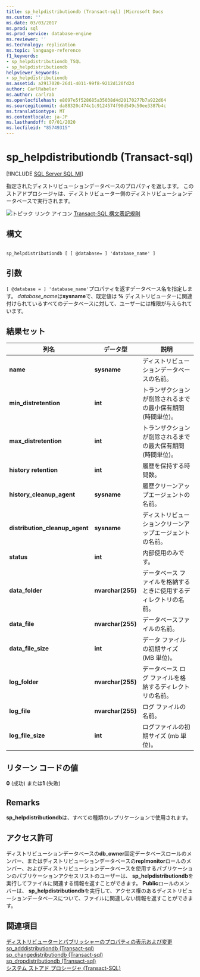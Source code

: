 ```yaml
---
title: sp_helpdistributiondb (Transact-sql) |Microsoft Docs
ms.custom: ''
ms.date: 03/03/2017
ms.prod: sql
ms.prod_service: database-engine
ms.reviewer: ''
ms.technology: replication
ms.topic: language-reference
f1_keywords:
- sp_helpdistributiondb_TSQL
- sp_helpdistributiondb
helpviewer_keywords:
- sp_helpdistributiondb
ms.assetid: a2917020-26d1-4011-99f8-9212d120fd2d
author: CarlRabeler
ms.author: carlrab
ms.openlocfilehash: e8097e5f528685a35038d4d20170277b7a922d64
ms.sourcegitcommit: da88320c474c1c9124574f90d549c50ee3387b4c
ms.translationtype: MT
ms.contentlocale: ja-JP
ms.lasthandoff: 07/01/2020
ms.locfileid: "85749315"
---
```

# <a name="sp_helpdistributiondb-transact-sql"></a>sp_helpdistributiondb (Transact-sql)
[!INCLUDE [SQL Server SQL MI](../../includes/applies-to-version/sql-asdbmi.md)]

  指定されたディストリビューションデータベースのプロパティを返します。 このストアドプロシージャは、ディストリビューター側のディストリビューションデータベースで実行されます。  
  
 ![トピック リンク アイコン](../../database-engine/configure-windows/media/topic-link.gif "トピック リンク アイコン") [Transact-SQL 構文表記規則](../../t-sql/language-elements/transact-sql-syntax-conventions-transact-sql.md)  
  
## <a name="syntax"></a>構文  
  
```  
  
sp_helpdistributiondb [ [ @database= ] 'database_name' ]  
```  
  
## <a name="arguments"></a>引数  
`[ @database = ] 'database_name'`プロパティを返すデータベース名を指定します。 *database_name*は**sysname**で、既定値は **%** ディストリビューターに関連付けられているすべてのデータベースに対して、ユーザーには権限が与えられています。  
  
## <a name="result-sets"></a>結果セット  
  
|列名|データ型|説明|  
|-----------------|---------------|-----------------|  
|**name**|**sysname**|ディストリビューションデータベースの名前。|  
|**min_distretention**|**int**|トランザクションが削除されるまでの最小保有期間 (時間単位)。|  
|**max_distretention**|**int**|トランザクションが削除されるまでの最大保有期間 (時間単位)。|  
|**history retention**|**int**|履歴を保持する時間数。|  
|**history_cleanup_agent**|**sysname**|履歴クリーンアップエージェントの名前。|  
|**distribution_cleanup_agent**|**sysname**|ディストリビューションクリーンアップエージェントの名前。|  
|**status**|**int**|内部使用のみです。|  
|**data_folder**|**nvarchar(255)**|データベース ファイルを格納するときに使用するディレクトリの名前。|  
|**data_file**|**nvarchar(255)**|データベースファイルの名前。|  
|**data_file_size**|**int**|データ ファイルの初期サイズ (MB 単位)。|  
|**log_folder**|**nvarchar(255)**|データベース ログ ファイルを格納するディレクトリの名前。|  
|**log_file**|**nvarchar(255)**|ログ ファイルの名前。|  
|**log_file_size**|**int**|ログファイルの初期サイズ (mb 単位)。|  
  
## <a name="return-code-values"></a>リターン コードの値  
 **0** (成功) または**1** (失敗)  
  
## <a name="remarks"></a>Remarks  
 **sp_helpdistributiondb**は、すべての種類のレプリケーションで使用されます。  
  
## <a name="permissions"></a>アクセス許可  
 ディストリビューションデータベースの**db_owner**固定データベースロールのメンバー、またはディストリビューションデータベースの**replmonitor**ロールのメンバー、およびディストリビューションデータベースを使用するパブリケーションのパブリケーションアクセスリストのユーザーは、 **sp_helpdistributiondb**を実行してファイルに関連する情報を返すことができます。 **Public**ロールのメンバーは、 **sp_helpdistributiondb**を実行して、アクセス権のあるディストリビューションデータベースについて、ファイルに関連しない情報を返すことができます。  
  
## <a name="see-also"></a>関連項目  
 [ディストリビューターとパブリッシャーのプロパティの表示および変更](../../relational-databases/replication/view-and-modify-distributor-and-publisher-properties.md)   
 [sp_adddistributiondb &#40;Transact-sql&#41;](../../relational-databases/system-stored-procedures/sp-adddistributiondb-transact-sql.md)   
 [sp_changedistributiondb &#40;Transact-sql&#41;](../../relational-databases/system-stored-procedures/sp-changedistributiondb-transact-sql.md)   
 [sp_dropdistributiondb &#40;Transact-sql&#41;](../../relational-databases/system-stored-procedures/sp-dropdistributiondb-transact-sql.md)   
 [システム ストアド プロシージャ &#40;Transact-SQL&#41;](../../relational-databases/system-stored-procedures/system-stored-procedures-transact-sql.md)  
  
  
